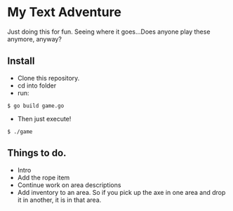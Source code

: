 # My Text Adventure

Just doing this for fun. Seeing where it goes...Does anyone play these anymore, anyway?

## Install

- Clone this repository.
- cd into folder
- run: 

```shell
$ go build game.go
```
- Then just execute!

```shell
$ ./game
```

## Things to do.

- Intro
- Add the rope item
- Continue work on area descriptions
- Add inventory to an area. So if you pick up the axe in one area and drop it in another, it is in that area. 

